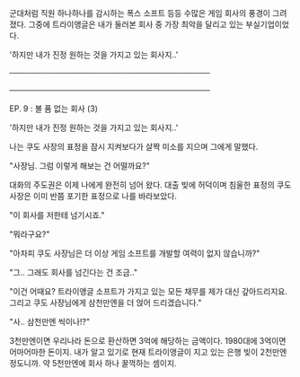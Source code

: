 군대처럼 직원 하나하나를 감시하는 폭스 소프트 등등 수많은 게임 회사의 풍경이 그려졌다. 그중에 트라이앵글은 내가 둘러본 회사 중 가장 최악을 달리고 있는 부실기업이었다.

'하지만 내가 진정 원하는 것을 가지고 있는 회사지..'

────────────────────────────────────

────────────────────────────────────

EP. 9 : 볼 품 없는 회사 (3)

'하지만 내가 진정 원하는 것을 가지고 있는 회사지..'

나는 쿠도 사장의 표정을 잠시 지켜보다가 살짝 미소를 지으며 그에게 말했다.

"사장님. 그럼 이렇게 해보는 건 어떨까요?"

대화의 주도권은 이제 나에게 완전히 넘어 왔다. 대출 빚에 허덕이며 침울한 표정의 쿠도 사장은 이미 반쯤 포기한 표정으로 나를 바라보았다.

"이 회사를 저한테 넘기시죠."

"뭐라구요?"

"아차피 쿠도 사장님은 더 이상 게임 소프트를 개발할 여력이 없지 않습니까?"

"그.. 그래도 회사를 넘긴다는 건 조금.."

"이건 어때요? 트라이앵글 소프트가 가지고 있는 모든 채무를 제가 대신 갚아드리지요. 그리고 쿠도 사장님에게 삼천만엔을 더 얹어 드리겠습니다."

"사.. 삼천만엔 씩이나!?"

3천만엔이면 우리나라 돈으로 환산하면 3억에 해당하는 금액이다. 1980대에 3억이면 어마어마한 돈이지. 내가 알고 있기로 현재 트라이앵글이 지고 있는 은행 빚이 2천만엔 정도니까. 약 5천만엔에 회사 하나 꿀꺽하는 셈이지. 